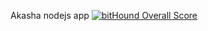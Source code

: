 Akasha nodejs app
[![bitHound Overall Score](https://www.bithound.io/projects/badges/1085d4d0-d977-11e5-9ab4-75c25147006a/score.svg)](https://www.bithound.io/github/AkashaProject/node-app)

